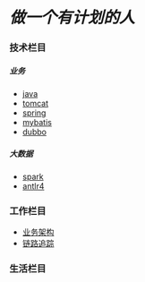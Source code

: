 # **_做一个有计划的人_**

### **技术栏目**

##### 业务

* [java](technology/java/index.md)
* [tomcat](technology/tomcat/index.md)
* [spring]()
* [mybatis]()
* [dubbo]()  

##### 大数据

* [spark]()
* [antlr4]()

### **工作栏目**

* [业务架构](work/index.md)
* [链路追踪]()

### **生活栏目**

